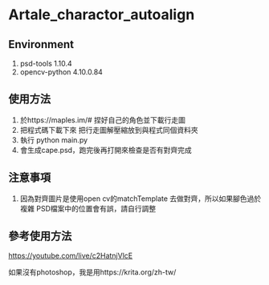 # Artale_charactor_autoalign

## Environment
1. psd-tools          1.10.4
2. opencv-python      4.10.0.84

## 使用方法
1. 於https://maples.im/# 捏好自己的角色並下載行走圖
2. 把程式碼下載下來 把行走圖解壓縮放到與程式同個資料夾
3. 執行 python main.py
4. 會生成cape.psd，跑完後再打開來檢查是否有對齊完成


## 注意事項
1. 因為對齊圖片是使用open cv的matchTemplate 去做對齊，所以如果腳色過於複雜 PSD檔案中的位置會有誤，請自行調整

## 參考使用方法
https://youtube.com/live/c2HatnjVlcE

如果沒有photoshop，我是用https://krita.org/zh-tw/
